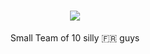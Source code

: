 <h1 align="center">
  <img src="https://files.gamebanana.com/bitpit/shtrdchs_blanc.png">
</h1>

<p align="center">
  Small Team of 10 silly 🇫🇷 guys
</p>
